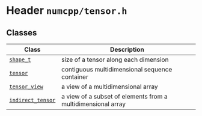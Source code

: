 # Header `numcpp/tensor.h`

## Classes

| Class                                              | Description                                                  |
| -------------------------------------------------- | ------------------------------------------------------------ |
| [`shape_t`](./Shapes/readme.md)                    | size of a tensor along each dimension                        |
| [`tensor`](./Tensor/readme.md)                     | contiguous multidimensional sequence container               |
| [`tensor_view`](./Views/readme.md)                 | a view of a multidimensional array                           |
| [`indirect_tensor`](./Indirect%20tensor/readme.md) | a view of a subset of elements from a multidimensional array |
